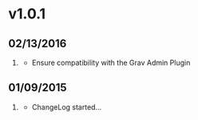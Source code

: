 # v1.0.1

## 02/13/2016
1. [](#new)
	* Ensure compatibility with the Grav Admin Plugin

## 01/09/2015

1. [](#new)
    * ChangeLog started...